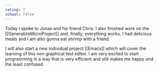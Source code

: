 ```yaml
---
rating: 7
school: false
---
```


Today I spoke to Jonas and his friend Chris.  I also finished work on the [[GeneralizeMicroProject]] and, finally, everything works. I had delicious meals and I am also gonna eat shrimp with a friend.

I will also start a new individual project [[Emacs]] which will cover the learning of this non graphical text editor. I am very excited to start programming in a way that is very efficient and still makes me happy and the least confused.
